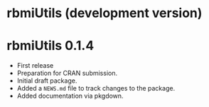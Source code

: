 # rbmiUtils (development version)

# rbmiUtils 0.1.4

* First release 
* Preparation for CRAN submission.
* Initial draft package.
* Added a `NEWS.md` file to track changes to the package.
* Added documentation via pkgdown.
